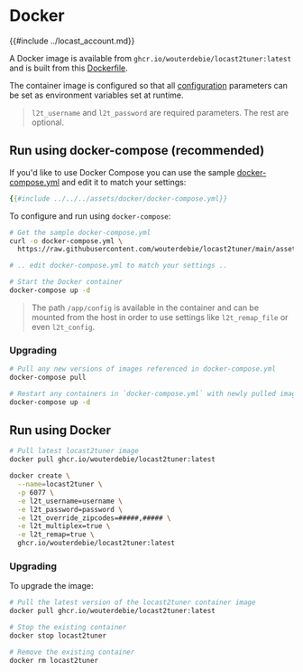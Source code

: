 # Docker
{{#include ../locast_account.md}}

A Docker image is available from `ghcr.io/wouterdebie/locast2tuner:latest` and is built from this [Dockerfile](https://github.com/wouterdebie/locast2tuner/blob/main/assets/docker/Dockerfile).

The container image is configured so that all [configuration](../../configuration.md) parameters can be set as environment variables set at runtime.

> `l2t_username` and `l2t_password` are required parameters. The rest are optional.

## Run using docker-compose (recommended)
If you'd like to use Docker Compose you can use the sample [docker-compose.yml](https://github.com/wouterdebie/locast2tuner/blob/main/assets/docker/docker-compose.yml) and edit it to match your settings:


```yaml
{{#include ../../../assets/docker/docker-compose.yml}}
```

To configure and run using `docker-compose`:
```sh
# Get the sample docker-compose.yml
curl -o docker-compose.yml \
  https://raw.githubusercontent.com/wouterdebie/locast2tuner/main/assets/docker/docker-compose.yml

# .. edit docker-compose.yml to match your settings ..

# Start the Docker container
docker-compose up -d
```

> The path `/app/config` is available in the container and can be mounted from the host in order to use settings like `l2t_remap_file` or even `l2t_config`.

### Upgrading

```sh
# Pull any new versions of images referenced in docker-compose.yml
docker-compose pull

# Restart any containers in `docker-compose.yml` with newly pulled images
docker-compose up -d
```


## Run using Docker
```sh
# Pull latest locast2tuner image
docker pull ghcr.io/wouterdebie/locast2tuner:latest

docker create \
  --name=locast2tuner \
  -p 6077 \
  -e l2t_username=username \
  -e l2t_password=password \
  -e l2t_override_zipcodes=#####,##### \
  -e l2t_multiplex=true \
  -e l2t_remap=true \
  ghcr.io/wouterdebie/locast2tuner:latest
```

### Upgrading
To upgrade the image:

```sh
# Pull the latest version of the locast2tuner container image
docker pull ghcr.io/wouterdebie/locast2tuner:latest

# Stop the existing container
docker stop locast2tuner

# Remove the existing container
docker rm locast2tuner
```


